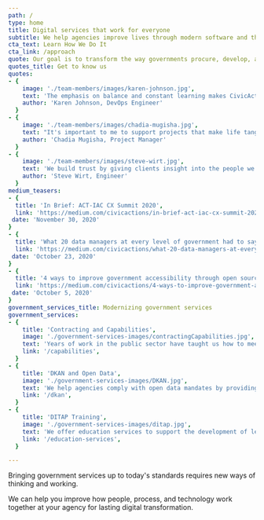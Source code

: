 ```yaml
---
path: /
type: home
title: Digital services that work for everyone
subtitle: We help agencies improve lives through modern software and thoughtful experiences.
cta_text: Learn How We Do It
cta_link: /approach
quote: Our goal is to transform the way governments procure, develop, and deliver digital services.
quotes_title: Get to know us
quotes:
- {
    image: './team-members/images/karen-johnson.jpg',
    text: 'The emphasis on balance and constant learning makes CivicActions an incredibly fun and engaging community.',
    author: 'Karen Johnson, DevOps Engineer'
  }
- {
    image: './team-members/images/chadia-mugisha.jpg',
    text: "It's important to me to support projects that make life tangibly better for people, and CivicActions is a place where I can do that.",
    author: 'Chadia Mugisha, Project Manager'
  }
- {
    image: './team-members/images/steve-wirt.jpg',
    text: 'We build trust by giving clients insight into the people we are, so they relate to us as humans rather than just contractors.',
    author: 'Steve Wirt, Engineer'
  }
medium_teasers: 
- {
  title: 'In Brief: ACT-IAC CX Summit 2020',
  link: 'https://medium.com/civicactions/in-brief-act-iac-cx-summit-2020-2f6eb62b6f86',
 date: 'November 30, 2020'
}
- {
  title: 'What 20 data managers at every level of government had to say about their work',
  link: 'https://medium.com/civicactions/what-20-data-managers-at-every-level-of-government-had-to-say-about-their-work-6bf1b13e900d',
 date: 'October 23, 2020'
}
- {
  title: '4 ways to improve government accessibility through open source',
  link: 'https://medium.com/civicactions/4-ways-to-improve-government-accessibility-through-open-source-8e20fabc7281',
 date: 'October 5, 2020'
}
government_services_title: Modernizing government services
government_services:
- {
    title: 'Contracting and Capabilities',
    image: './government-services-images/contractingCapabilities.jpg',
    text: 'Years of work in the public sector have taught us how to meet the needs of today’s government.',
    link: '/capabilities',
  }
- {
    title: 'DKAN and Open Data',
    image: './government-services-images/DKAN.jpg',
    text: 'We help agencies comply with open data mandates by providing full-scale DKAN services and support.',
    link: '/dkan',
  }
- {
    title: 'DITAP Training',
    image: './government-services-images/ditap.jpg',
    text: 'We offer education services to support the development of leaders in the Federal acquisition community.',
    link: '/education-services',
  }

---
```

Bringing government services up to today's standards requires new ways of thinking and working.  

We can help you improve how people, process, and technology work together at your agency for lasting digital transformation.
